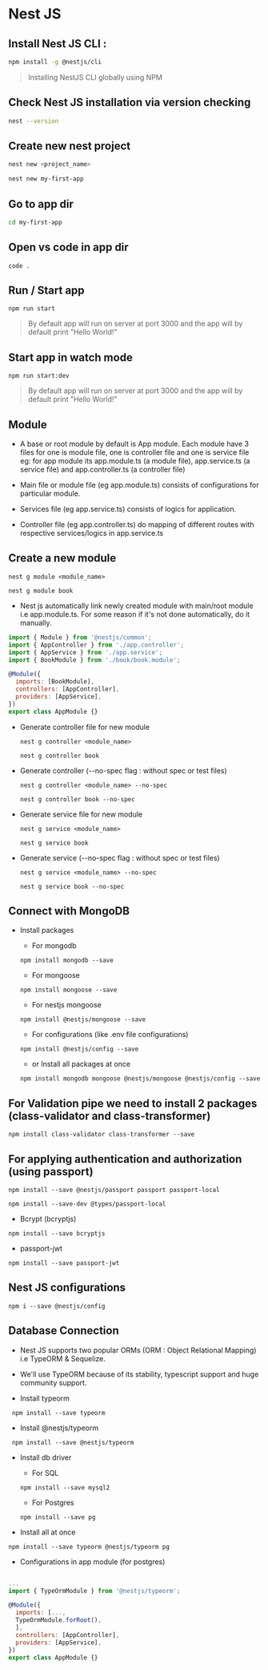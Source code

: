# Nest JS

## Install Nest JS CLI :

```bash
npm install -g @nestjs/cli
```
> Installing NestJS CLI globally using NPM


## Check Nest JS installation via version checking
```bash
nest --version
```

## Create new nest project

```bash
nest new <project_name>
```

```bash
nest new my-first-app
```

## Go to app dir

```bash
cd my-first-app
```

## Open vs code in app dir
`code .`

## Run / Start app

```
npm run start
```
> By default app will run on server at port 3000 and the app will by default print "Hello World!"

## Start app in watch mode

```
npm run start:dev
```
> By default app will run on server at port 3000 and the app will by default print "Hello World!"

## Module

- A base or root module by default is App module. Each module have 3 files for one is module file, one is controller file and one is service file eg: for app module its app.module.ts (a module file), app.service.ts (a service file) and app.controller.ts (a controller file)

- Main file or module file (eg app.module.ts) consists of configurations for particular module.

- Services file (eg app.service.ts) consists of logics for application.

- Controller file (eg app.controller.ts) do mapping of different routes with respective services/logics in app.service.ts

## Create a new module

```
nest g module <module_name>
```

```
nest g module book
```

- Nest js automatically link newly created module with main/root module i.e app.module.ts. For some reason if it's not done automatically, do it manually.

```javascript
import { Module } from '@nestjs/common';
import { AppController } from './app.controller';
import { AppService } from './app.service';
import { BookModule } from './book/book.module';

@Module({
  imports: [BookModule],
  controllers: [AppController],
  providers: [AppService],
})
export class AppModule {}
```

- Generate controller file for new module

  ```
  nest g controller <module_name>
  ```

  ```
  nest g controller book
  ```

- Generate controller (--no-spec flag : without spec or test files)

  ```
  nest g controller <module_name> --no-spec
  ```

  ```
  nest g controller book --no-spec
  ```

- Generate service file for new module

  ```
  nest g service <module_name>
  ```

  ```
  nest g service book
  ```

- Generate service (--no-spec flag : without spec or test files)

  ```
  nest g service <module_name> --no-spec
  ```

  ```
  nest g service book --no-spec
  ```

## Connect with MongoDB

- Install packages

    - For mongodb
    ```
    npm install mongodb --save
    ```

    - For mongoose
    ```
    npm install mongoose --save
    ```

    - For nestjs mongoose

    ```
    npm install @nestjs/mongoose --save
    ```

    - For configurations (like .env file configurations)

    ```
    npm install @nestjs/config --save
    ```

    - or Install all packages at once
    ```
    npm install mongodb mongoose @nestjs/mongoose @nestjs/config --save
    ```

## For Validation pipe we need to install 2 packages (class-validator and class-transformer)

```
npm install class-validator class-transformer --save
```

## For applying authentication and authorization (using passport)

```
npm install --save @nestjs/passport passport passport-local
```

```
npm install --save-dev @types/passport-local
```

- Bcrypt (bcryptjs)
```
npm install --save bcryptjs
```

- passport-jwt
```
npm install --save passport-jwt
```

## Nest JS configurations

```
npm i --save @nestjs/config
```

## Database Connection

- Nest JS supports two popular ORMs (ORM : Object Relational Mapping) i.e TypeORM & Sequelize. 
- We'll use TypeORM because of its stability, typescript support and huge community support.

- Install typeorm
```
 npm install --save typeorm
```

- Install @nestjs/typeorm
```
 npm install --save @nestjs/typeorm
```

- Install db driver
  - For SQL
  ```
  npm install --save mysql2
  ```

  - For Postgres
  ```
  npm install --save pg
  ```

- Install all at once 
```
npm install --save typeorm @nestjs/typeorm pg
```

- Configurations in app module (for postgres)

```javascript

...
import { TypeOrmModule } from '@nestjs/typeorm';

@Module({
  imports: [...,
  TypeOrmModule.forRoot(),
  ],
  controllers: [AppController],
  providers: [AppService],
})
export class AppModule {}

```
